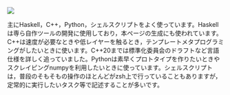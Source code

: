 <div class="has-text-centered is-disable-pointer-events">
<img src="https://github-readme-stats.vercel.app/api/top-langs/?username=falgon&layout=donut">
</div>

主にHaskell，C++，Python，シェルスクリプトをよく使っています。Haskellは専ら自作ツールの開発に使用しており，本ページの生成にも使われています。C++は速度が必要なときや低レイヤーを触るとき，テンプレートメタプログラミングがしたいときに使います。C++20までは標準化委員会のドラフトなど言語仕様を詳しく追っていました。Pythonは素早くプロトタイプを作りたいときやスクレイピングnumpyを利用したいときに使っています。シェルスクリプトは，普段のそもそもの操作のほとんどがzsh上で行っていることもありますが，定常的に実行したいタスク等で記述することが多いです。
